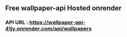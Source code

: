 ## Free wallpaper-api Hosted onrender 

### API URL : https://wallpaper-api-41jy.onrender.com/api/wallpapers


